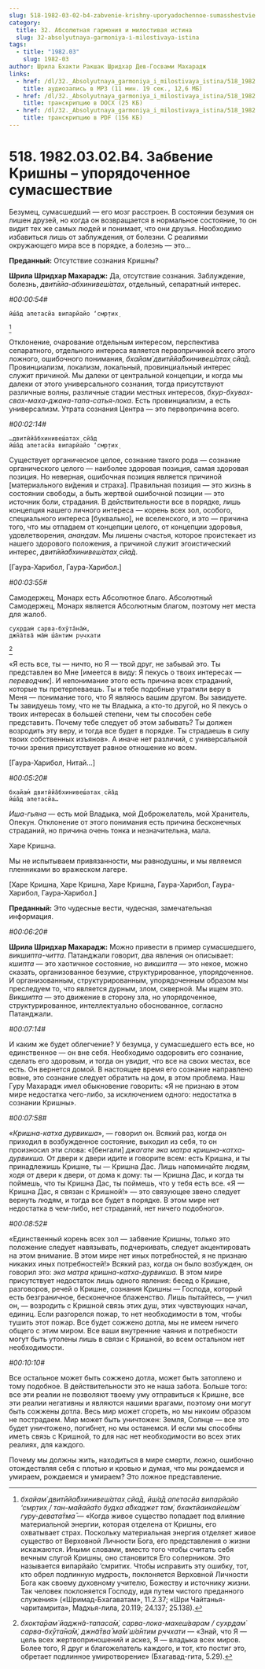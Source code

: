 ```yaml
---
slug: 518-1982-03-02-b4-zabvenie-krishny-uporyadochennoe-sumasshestvie
category:
  title: 32. Абсолютная гармония и милостивая истина
  slug: 32-absolyutnaya-garmoniya-i-milostivaya-istina
tags:
  - title: "1982.03"
    slug: 1982-03
author: Шрила Бхакти Ракшак Шридхар Дев-Госвами Махарадж
links:
  - href: /dl/32._Absolyutnaya_garmoniya_i_milostivaya_istina/518_1982.03.02.B4_SridharMj_Zabvenie_Krishny--uporjadochennoe_sumasshestvie.mp3
    title: аудиозапись в MP3 (11 мин. 19 сек., 12,6 МБ)
  - href: /dl/32._Absolyutnaya_garmoniya_i_milostivaya_istina/518_1982.03.02.B4_SridharMj_Zabvenie_Krishny--uporjadochennoe_sumasshestvie.docx
    title: транскрипцию в DOCX (25 КБ)
  - href: /dl/32._Absolyutnaya_garmoniya_i_milostivaya_istina/518_1982.03.02.B4_SridharMj_Zabvenie_Krishny--uporjadochennoe_sumasshestvie.pdf
    title: транскрипцию в PDF (156 КБ)
---
```


# 518. 1982.03.02.B4. Забвение Кришны – упорядоченное сумасшествие

Безумец, сумасшедший — его мозг расстроен. В состоянии безумия он лишен друзей, но когда он возвращается в нормальное состояние, то он видит тех же самых людей и понимает, что они друзья. Необходимо избавиться лишь от заблуждения, от болезни. С реалиями окружающего мира все в порядке, а болезнь — это…

**Преданный:** Отсутствие сознания Кришны?

**Шрила Шридхар Махарадж:** Да, отсутствие сознания. Заблуждение, болезнь, *двитӣйа-абхинивеш́атах̣*, отдельный, сепаратный интерес.

*#00:00:54#*

    ӣш́а̄д апетасйа випарйайо ‘смр̣тих̣
[^_ftn1]

Отклонение, очарование отдельным интересом, перспектива сепаратного, отдельного интереса является первопричиной всего этого ложного, ошибочного понимания, *бхайам́ двитӣйа̄бхинивеш́атах̣ сйа̄д*. Провинциализм, локализм, локальный, провинциальный интерес служит причиной. Мы далеки от центральной концепции, и когда мы далеки от этого универсального сознания, тогда присутствуют различные волны, различные стадии местных интересов, *бхур-бхувах-свах-маха-джана-тапа-сатья-лока*. Есть провинциализм, а есть универсализм. Утрата сознания Центра — это первопричина всего.

*#00:02:14#*

    …двитӣйа̄бхинивеш́атах̣ сйа̄д
    ӣш́а̄д апетасйа випарйайо ‘смр̣тих̣

Существует органическое целое, сознание такого рода — сознание органического целого — наиболее здоровая позиция, самая здоровая позиция. Но неверная, ошибочная позиция является причиной [материального ви́дения и страха]. Правильная позиция — это жизнь в состоянии свободы, а быть жертвой ошибочной позиции — это источник боли, страдания. В действительности все в порядке, лишь концепция нашего личного интереса — корень всех зол, особого, специального интереса [буквально], не вселенского, и это — причина того, что мы отпадаем от концепции целого, от концепции здоровья, удовлетворения, *анандам*. Мы лишены счастья, которое проистекает из нашего здорового положения, а причиной служит эгоистический интерес, *двитӣйа̄бхинивеш́атах̣ сйа̄д*.

[Гаура-Харибол, Гаура-Харибол.]

*#00:03:55#*

Самодержец, Монарх есть Абсолютное благо. Абсолютный Самодержец, Монарх является Абсолютным благом, поэтому нет места для жалоб.

    сухр̣дам̇ сарва-бхӯта̄на̄м̇,
    джн̃а̄тва̄ ма̄м̇ ш́а̄нтим р̣ччхати
[^_ftn2]

«Я есть все, ты — ничто, но Я — твой друг, не забывай это. Ты представлен во Мне [имеется в виду: Я пекусь о твоих интересах — *переводчик*]. И непонимание этого есть причина всех страданий, которые ты претерпеваешь. Ты и тебе подобные утратили веру в Меня — понимание того, что Я являюсь вашим другом. Вы завидуете. Ты завидуешь тому, что не ты Владыка, а кто-то другой, но Я пекусь о твоих интересах в большей степени, чем ты способен себе представить. Почему тебе следует об этом забывать? Ты должен возродить эту веру, и тогда все будет в порядке. Ты страдаешь в силу твоих собственных изъянов». А иначе нет различий, с универсальной точки зрения присутствует равное отношение ко всем.

[Гаура-Харибол, Нитай…]

*#00:05:20#*

    бхайам́ двитӣйа̄бхинивеш́атах̣ сйа̄д
    ӣш́а̄д апетасйа…

*Иша-гьяна* — есть мой Владыка, мой Доброжелатель, мой Хранитель, Опекун. Отклонение от этого понимания есть причина бесконечных страданий, но причина очень тонка и незначительна, мала.

Харе Кришна.

Мы не испытываем привязанности, мы равнодушны, и мы являемся пленниками во вражеском лагере.

[Харе Кришна, Харе Кришна, Харе Кришна, Гаура-Харибол, Гаура-Харибол, Гаура-Харибол.]

**Преданный:** Это чудесные вести, чудесная, замечательная информация.

*#00:06:20#*

**Шрила Шридхар Махарадж:** Можно привести в пример сумасшедшего, *викшипта-читта*. Патанджали говорит, два явления он описывает: *кшипта* — это хаотичное состояние, но *викшипта* — это некое, можно сказать, организованное безумие, структурированное, упорядоченное. И организованным, структурированным, упорядоченным образом мы преследуем то, что является дурным, злом, скверной. Мы ищем это. *Викшипта* — это движение в сторону зла, но упорядоченное, структурированное, интеллектуально обоснованное, согласно Патанджали.

*#00:07:14#*

И каким же будет облегчение? У безумца, у сумасшедшего есть все, но единственное — он вне себя. Необходимо оздоровить его сознание, сделать его здоровым, и тогда он увидит, что все на своих местах, все есть. Он вернется домой. В настоящее время его сознание направлено вовне, это сознание следует обратить на дом, в этом проблема. Наш Гуру Махарадж имел обыкновение говорить: «Я не признаю в этом мире недостатка чего-либо, за исключением одного: недостатка в сознании Кришны».

*#00:07:58#*

«*Кришна-катха дурвикша*», — говорил он. Всякий раз, когда он приходил в возбужденное состояние, выходил из себя, то он произносил эти слова: «[бенгали] *джагате эка матра кришна-катха-дурвикша.* От двери к двери идите и говорите всем: есть Кришна, и ты принадлежишь Кришне, ты — Кришна Дас. Лишь напоминайте людям, ходя от двери к двери, от дома к дому: ты — Кришна Дас, и когда ты поймешь, что ты Кришна Дас, ты поймешь, что у тебя есть все. «Я — Кришна Дас, я связан с Кришной!» — это связующее звено следует вернуть людям, и тогда все будет в порядке. В этом мире нет недостатка в чем-либо, нет страданий, нет ничего подобного».

*#00:08:52#*

«Единственный корень всех зол — забвение Кришны, только это положение следует навязывать, подчеркивать, следует акцентировать на этом внимание. В этом мире нет иных потребностей, я не признаю никаких иных потребностей!» Всякий раз, когда он было возбужден, он говорил это: *эка матра кришна-катха-дурвикша.* В этом мире присутствует недостаток лишь одного явления: бесед о Кришне, разговоров, речей о Кришне, сознания Кришны — Господа, который есть безграничное, бесконечное блаженство. Лишь пытайтесь, — учил он, — возродить с Кришной связь этих душ, этих чувствующих начал, единиц. Если разгорелся пожар, то нет необходимости в том, чтобы тушить этот пожар. Все будет сожжено дотла, мы не имеем ничего общего с этим миром. Все ваши внутренние чаяния и потребности могут быть утолены лишь в связи с Кришной, во всем остальном нет необходимости.

*#00:10:10#*

Все остальное может быть сожжено дотла, может быть затоплено и тому подобное. В действительности это не наша забота. Больше того: все эти реалии не позволяют твоему уму отправиться к Кришне, все эти реалии негативны и являются нашими врагами, поэтому они могут быть сожжены дотла. Весь мир может сгореть, но мы никоим образом не пострадаем. Мир может быть уничтожен: Земля, Солнце — все это будет уничтожено, погибнет, но мы останемся. И если мы способны иметь связь с Кришной, то для нас нет необходимости во всех этих реалиях, для каждого.

Почему мы должны жить, находиться в мире смерти, ложно, ошибочно отождествляя себя с плотью и кровью и думая, что мы рождаемся и умираем, рождаемся и умираем? Это ложное представление.



[^_ftn1]: *бхайам́ двитӣйа̄бхинивеш́атах̣ сйа̄д, ӣш́а̄д апетасйа випарйайо ‘смр̣тих̣ / тан-ма̄йайа̄то будха а̄бхаджет там́, бхактйаикайеш́ам́ гуру-девата̄тма̄* — «Когда живое существо попадает под влияние материальной энергии, которая отделена от Кришны, его охватывает страх. Поскольку материальная энергия отделяет живое существо от Верховной Личности Бога, его представления о жизни искажаются. Иными словами, вместо того чтобы считать себя вечным слугой Кришны, оно становится Его соперником. Это называется випарйайо ’смритих. Чтобы исправить эту ошибку, тот, кто обрел подлинную мудрость, поклоняется Верховной Личности Бога как своему духовному учителю, Божеству и источнику жизни. Так человек поклоняется Господу, идя путем чистого преданного служения» («Шримад-Бхагаватам», 11.2.37; «Шри Чайтанья-чаритамрита», Мадхья-лила, 20.119; 24.137; 25.138).

[^_ftn2]: *бхокта̄рам̇ йаджн̃а-тапаса̄м̇, сарва-лока-махеш́варам / сухр̣дам̇ сарва-бхӯта̄на̄м̇, джн̃а̄тва̄ ма̄м̇ ш́а̄нтим р̣ччхати* — «Знай, что Я — цель всех жертвоприношений и аскез, Я — владыка всех миров. Более того, Я друг и благожелатель каждого, и тот, кто постиг это, обретает подлинное умиротворение» (Бхагавад-гита, 5.29).

